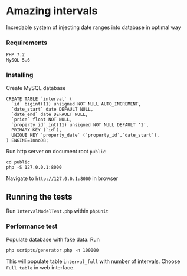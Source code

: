 # Amazing intervals

Incredable system of injecting date ranges into database in optimal way


### Requirements

```
PHP 7.2
MySQL 5.6
```

### Installing

Create MySQL database
```
CREATE TABLE `interval` (
  `id` bigint(11) unsigned NOT NULL AUTO_INCREMENT,
  `date_start` date DEFAULT NULL,
  `date_end` date DEFAULT NULL,
  `price` float NOT NULL,
  `property_id` int(11) unsigned NOT NULL DEFAULT '1',
  PRIMARY KEY (`id`),
  UNIQUE KEY `property_date` (`property_id`,`date_start`),
) ENGINE=InnoDB;
```

Run http server on document root `public`

```
cd public
php -S 127.0.0.1:8000
```

Navigate to `http://127.0.0.1:8000` in browser

## Running the tests

Run `IntervalModelTest.php` within `phpUnit`

### Performance test

Populate database with fake data.
Run

```
php scripts/generator.php -n 100000
```
This will populate table `interval_full` with number of intervals. Choose `Full table` in web interface.
